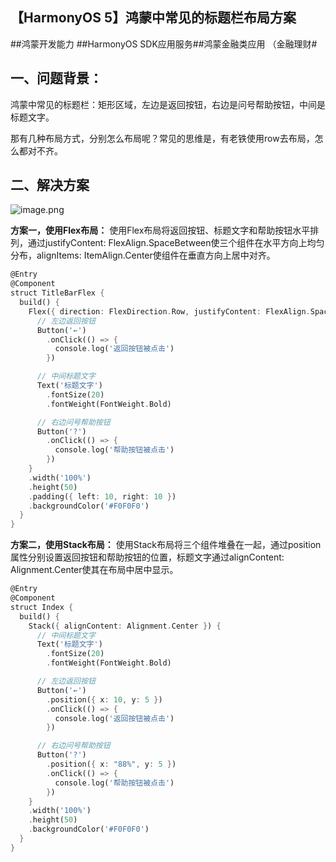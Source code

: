 ## 【HarmonyOS 5】鸿蒙中常见的标题栏布局方案

\##鸿蒙开发能力 ##HarmonyOS SDK应用服务##鸿蒙金融类应用 （金融理财#

## 一、问题背景：

鸿蒙中常见的标题栏：矩形区域，左边是返回按钮，右边是问号帮助按钮，中间是标题文字。

那有几种布局方式，分别怎么布局呢？常见的思维是，有老铁使用row去布局，怎么都对不齐。

## 二、解决方案
![image.png](https://gonline-file.oss-cn-shenzhen.aliyuncs.com/file/png/2025-06-11/image_a80c2ef3.png 'image.png')


**方案一，使用Flex布局：**
使用Flex布局将返回按钮、标题文字和帮助按钮水平排列，通过justifyContent: FlexAlign.SpaceBetween使三个组件在水平方向上均匀分布，alignItems: ItemAlign.Center使组件在垂直方向上居中对齐。

```dart
@Entry
@Component
struct TitleBarFlex {
  build() {
    Flex({ direction: FlexDirection.Row, justifyContent: FlexAlign.SpaceBetween, alignItems: ItemAlign.Center }) {
      // 左边返回按钮
      Button('←')
        .onClick(() => {
          console.log('返回按钮被点击')
        })

      // 中间标题文字
      Text('标题文字')
        .fontSize(20)
        .fontWeight(FontWeight.Bold)

      // 右边问号帮助按钮
      Button('?')
        .onClick(() => {
          console.log('帮助按钮被点击')
        })
    }
    .width('100%')
    .height(50)
    .padding({ left: 10, right: 10 })
    .backgroundColor('#F0F0F0')
  }
}
```

**方案二，使用Stack布局：**
使用Stack布局将三个组件堆叠在一起，通过position属性分别设置返回按钮和帮助按钮的位置，标题文字通过alignContent: Alignment.Center使其在布局中居中显示。

```dart
@Entry
@Component
struct Index {
  build() {
    Stack({ alignContent: Alignment.Center }) {
      // 中间标题文字
      Text('标题文字')
        .fontSize(20)
        .fontWeight(FontWeight.Bold)

      // 左边返回按钮
      Button('←')
        .position({ x: 10, y: 5 })
        .onClick(() => {
          console.log('返回按钮被点击')
        })

      // 右边问号帮助按钮
      Button('?')
        .position({ x: "88%", y: 5 })
        .onClick(() => {
          console.log('帮助按钮被点击')
        })
    }
    .width('100%')
    .height(50)
    .backgroundColor('#F0F0F0')
  }
}

```
